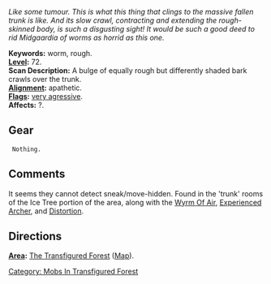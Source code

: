 *Like some tumour. This is what this thing that clings to the massive
fallen trunk is like. And its slow crawl, contracting and extending the
rough-skinned body, is such a disgusting sight! It would be such a good
deed to rid Midgaardia of worms as horrid as this one.*

**Keywords:** worm, rough.  
**[Level](Level "wikilink"):** 72.  
**Scan Description:** A bulge of equally rough but differently shaded
bark crawls over the trunk.  
**[Alignment](Alignment "wikilink"):** apathetic.  
**[Flags](:Category:_Mob_Types "wikilink"):** [very
agressive](Aggressive_Mobs "wikilink").  
**Affects:** ?.  

## Gear

` Nothing.`

## Comments

It seems they cannot detect sneak/move-hidden. Found in the 'trunk'
rooms of the Ice Tree portion of the area, along with the [Wyrm Of
Air](Wyrm_Of_Air "wikilink"), [Experienced
Archer](Experienced_Archer "wikilink"), and
[Distortion](Distortion "wikilink").

## Directions

**[Area](:Category:_Areas "wikilink"):** [The Transfigured
Forest](:Category:_Transfigured_Forest "wikilink")
([Map](Transfigured_Forest_Map "wikilink")).  

[Category: Mobs In Transfigured
Forest](Category:_Mobs_In_Transfigured_Forest "wikilink")
